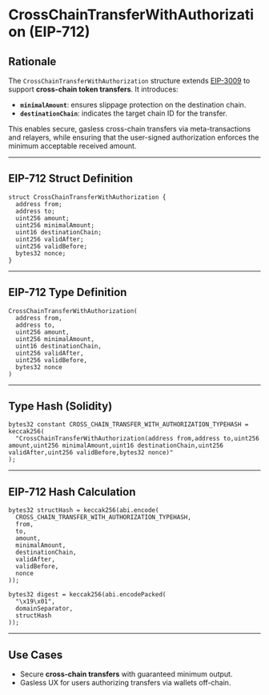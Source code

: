 # CrossChainTransferWithAuthorization (EIP-712)

##  Rationale

The `CrossChainTransferWithAuthorization` structure extends [EIP-3009](https://eips.ethereum.org/EIPS/eip-3009) to support **cross-chain token transfers**. It introduces:

- **`minimalAmount`**: ensures slippage protection on the destination chain.
- **`destinationChain`**: indicates the target chain ID for the transfer.

This enables secure, gasless cross-chain transfers via meta-transactions and relayers, while ensuring that the user-signed authorization enforces the minimum acceptable received amount.

---

##  EIP-712 Struct Definition

```solidity
struct CrossChainTransferWithAuthorization {
  address from;
  address to;
  uint256 amount;
  uint256 minimalAmount;
  uint16 destinationChain;
  uint256 validAfter;
  uint256 validBefore;
  bytes32 nonce;
}
```

---

##  EIP-712 Type Definition

```
CrossChainTransferWithAuthorization(
  address from,
  address to,
  uint256 amount,
  uint256 minimalAmount,
  uint16 destinationChain,
  uint256 validAfter,
  uint256 validBefore,
  bytes32 nonce
)
```

---

##  Type Hash (Solidity)

```solidity
bytes32 constant CROSS_CHAIN_TRANSFER_WITH_AUTHORIZATION_TYPEHASH = keccak256(
  "CrossChainTransferWithAuthorization(address from,address to,uint256 amount,uint256 minimalAmount,uint16 destinationChain,uint256 validAfter,uint256 validBefore,bytes32 nonce)"
);
```

---

##  EIP-712 Hash Calculation

```solidity
bytes32 structHash = keccak256(abi.encode(
  CROSS_CHAIN_TRANSFER_WITH_AUTHORIZATION_TYPEHASH,
  from,
  to,
  amount,
  minimalAmount,
  destinationChain,
  validAfter,
  validBefore,
  nonce
));
```

```solidity
bytes32 digest = keccak256(abi.encodePacked(
  "\x19\x01",
  domainSeparator,
  structHash
));
```

---

##  Use Cases

- Secure **cross-chain transfers** with guaranteed minimum output.
- Gasless UX for users authorizing transfers via wallets off-chain.
